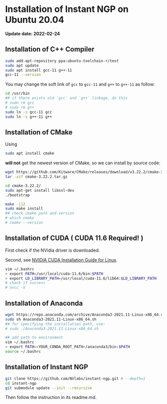 # Installation of Instant NGP on Ubuntu 20.04

**Update date: 2022-02-24**

## Installation of C++ Compiler

```bash
sudo add-apt-repository ppa:ubuntu-toolchain-r/test
sudo apt update
sudo apt install gcc-11 g++-11
gcc-11 --version
```

You may change the soft link of `gcc` to `gcc-11` and `g++` to `g++-11` as follow:

```bash
cd /usr/bin
## if there exists old `gcc` and `g++` linkage, do this
# sudo rm gcc
# sudo rm g++
sudo ln -s gcc-11 gcc
sudo ln -s g++-11 g++
```

## Installation of CMake

Using

```bash
sudo apt install cmake
```

**will not** get the newest version of CMake, so we can install by source code:

```bash
wget https://github.com/Kitware/CMake/releases/download/v3.22.2/cmake-3.22.2.tar.gz
tar -xzf cmake-3.22.2.tar.gz

cd cmake-3.22.2/
sudo apt-get install libssl-dev
./bootstrap

make -j12
sudo make install
## check cmake path and version
# which cmake
# cmake --version
```

## Installation of CUDA ( CUDA 11.6 Required! )

First check if the NVidia driver is downloaded.

Second, see [NVIDIA CUDA Installation Guide for Linux](https://docs.nvidia.com/cuda/cuda-installation-guide-linux/index.html).

```bash
vim ~/.bashrc
> export PATH=/usr/local/cuda-11.6/bin:$PATH
> export LD_LIBRARY_PATH=/usr/local/cuda-11.6/lib64:$LD_LIBRARY_PATH
# check if success
# nvcc -V
```

## Installation of Anaconda

```bash
wget https://repo.anaconda.com/archive/Anaconda3-2021.11-Linux-x86_64.sh
sudo sh Anaconda3-2021.11-Linux-x86_64.sh
## for specifying the installation path, use:
# sudo ./Anaconda3-2021.11-Linux-x86_64.sh

## add path to environment
vim ~/.bashrc
> export PATH=<YOUR_CONDA_ROOT_PATH>/anaconda3/bin:$PATH
source ~/.bashrc
```

## Installation of Instant NGP

```bash
git clone https://github.com/NVlabs/instant-ngp.git # --depth=1
cd instant-ngp
git submodule update --init --recursive
```

Then follow the instruction in its readme.md.
